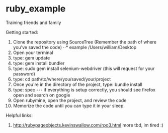 # ruby_example
Training friends and family


Getting started:

1. Clone the repository using SourceTree (Remember the path of where you've saved the code) 
⋅⋅* example /Users/william/Desktop
2. Open your terminal 
3. type: gem update
4. type: gem install bundler
5. type: sudo gem install selenium-webdriver (this will request for your password)
6. type:  cd path/to/where/you/saved/your/project
7. Once you're in the directory of the project, type: bundle install
8. type: spec  --- if everything is setup correctly, you should see firefox open and search on google
9. Open rubymine, open the project, and review the code
9. Memorize the code until you can type it in your sleep.

Helpful links:
1. http://rubypageobjects.kevinswallow.com/rpo3.html
more tbd, im tired :) 
